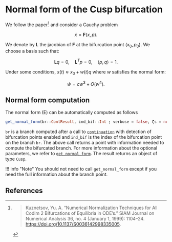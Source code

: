 # Normal form of the Cusp bifurcation

We follow the paper[^Kuznetsov] and consider a Cauchy problem

$$\dot x=\mathbf F(x,p).$$

We denote by $\mathbf L$ the jacobian of $\mathbf F$ at the bifurcation point $(x_0,p_0)$. We choose a basis such that:

$$\mathbf L q=0, \quad \mathbf L^{T} p=0, \quad \langle p, q\rangle=1.$$


Under some conditions, $x(t)\approx x_0+ w(t)q$ where $w$ satisfies the normal form:

$$\dot{w}=c w^{3}+O\left(w^{4}\right).\tag{E}$$

## Normal form computation

The normal form (E) can be automatically computed as follows

```julia
get_normal_form(br::ContResult, ind_bif::Int ; verbose = false, ζs = nothing, lens = getlens(br))
```

`br` is a branch computed after a call to [`continuation`](@ref) with detection of bifurcation points enabled and `ind_bif` is the index of the bifurcation point on the branch `br`. The above call returns a point with information needed to compute the bifurcated branch. For more information about the optional parameters, we refer to [`get_normal_form`](@ref). The result returns an object of type `Cusp`.

!!! info "Note"
    You should not need to call `get_normal_form` except if you need the full information about the branch point.

## References

[^Kuznetsov]:> Kuznetsov, Yu. A. “Numerical Normalization Techniques for All Codim 2 Bifurcations of Equilibria in ODE’s.” SIAM Journal on Numerical Analysis 36, no. 4 (January 1, 1999): 1104–24. https://doi.org/10.1137/S0036142998335005.
